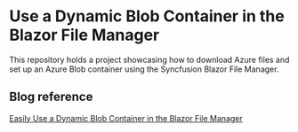 # Use a Dynamic Blob Container in the Blazor File Manager
This repository holds a project showcasing how to download Azure files and set up an Azure Blob container using the Syncfusion Blazor File Manager.

## Blog reference
[Easily Use a Dynamic Blob Container in the Blazor File Manager](https://www.syncfusion.com/blogs/post/easily-use-a-dynamic-blob-container-in-the-blazor-file-manager.aspx)
